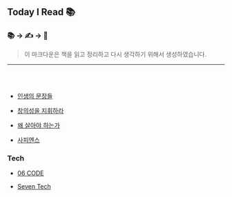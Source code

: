 ##  Today I Read 📚
### 📚 -> ✍️ -> 💭

> 이 마크다운은 책을 읽고 정리하고 다시 생각하기 위해서 생성하였습니다.
___
 
<br>
<br>

- <a href="https://github.com/YuLim2/TIR/tree/master/%EC%9D%B8%EC%83%9D%EC%9D%98%20%EB%AC%B8%EC%9E%A5%EB%93%A4"> 인생의 문장들 </a>

- <a href="https://github.com/YuLim2/TIR/tree/master/%EC%B0%BD%EC%9D%98%EC%84%B1%EC%9D%84%20%EC%A7%80%ED%9C%98%ED%95%98%EB%9D%BC">창의성을 지휘하라</a>

- <a href="https://github.com/YuLim2/TIR/tree/master/%EC%99%9C%20%EC%82%B4%EC%95%84%EC%95%BC%20%ED%95%98%EB%8A%94%EA%B0%80">왜 살아야 하는가</a>

- <a href="https://github.com/YuLim2/TIR/tree/master/%EC%82%AC%ED%94%BC%EC%97%94%EC%8A%A4">사피엔스</a>

### Tech

- <a href="https://github.com/YuLim2/TIR/tree/master/06%20CODE">06 CODE</a>

- <a href="https://github.com/YuLim2/TIR/tree/master/Seven_Tech">Seven Tech</a>
